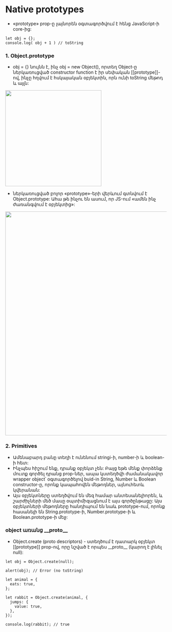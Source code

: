 # Native prototypes

- «prototype» prop-ը լայնորեն օգտագործվում է հենց JavaScript-ի core-ից:

```
let obj = {};
console.log( obj + 1 ) // toString
```

### 1. Object.prototype

- obj = {} նույնն է, ինչ obj = new Object(), որտեղ Object-ը ներկառուցված constructor function է իր սեփական [[prototype]]-ով, ինչը հղվում է հսկայական օբյեկտին, որն ունի toString մեթոդ և այլն:

<img src="https://learn.javascript.ru/article/native-prototypes/object-prototype-1.svg" width="300"/>

- ներկառուցված բոլոր «prototype»-երի վերևում գտնվում է Object.prototype: Ահա թե ինչու են ասում, որ JS-ում «ամեն ինչ ժառանգվում է օբյեկտից»:

<img src="https://i.stack.imgur.com/d4bDt.png" width="700"/>

### 2. Primitives

- Ամենաբարդ բանը տեղի է ունենում stringi-ի, number-ի և boolean-ի հետ:
- Ինչպես հիշում ենք, դրանք օբյեկտ չեն: Բայց եթե մենք փորձենք մուտք գործել դրանց prop-ներ, ապա կստեղծվի ժամանակավոր wrapper object՝ օգտագործելով buid-in String, Number և Boolean constructor-ը, որոնք կապահովեն մեթոդներ, այնուհետև կվերանան:
- Այս օբյեկտները ստեղծվում են մեզ համար անտեսանելիորեն, և շարժիչների մեծ մասը օպտիմիզացնում է այս գործընթացը: Այս օբյեկտների մեթոդները հանդիպում են նաև prototype-ում, որոնք հասանելի են String.prototype-ի, Number.prototype-ի և Boolean.prototype-ի մեջ:

### object առանց \_\_proto\_\_

- Object.create (proto descriptors) - ստեղծում է դատարկ օբյեկտ [[prototype]] prop-ով, որը նշված է որպես \_\_proto\_\_ (կարող է լինել null):

```
let obj = Object.create(null);

alert(obj); // Error (no toString)
```

```
let animal = {
  eats: true,
};

let rabbit = Object.create(animal, {
  jumps: {
    value: true,
  },
});

console.log(rabbit); // true
```
